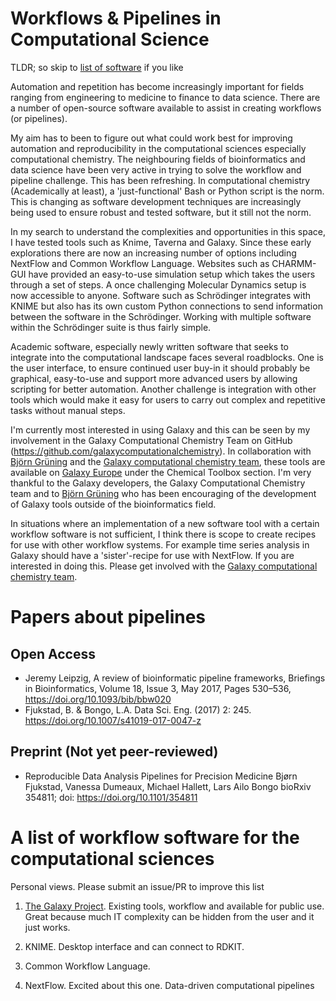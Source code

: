 # Workflows & Pipelines in Computational Science

TLDR; so skip to [list of software](#a-list-of-workflow-software-for-the-computational-sciences) if you like

Automation and repetition has become increasingly important for fields ranging from engineering to medicine to finance to data science.
There are a number of open-source software available to assist in creating workflows (or pipelines).

My aim has to been to figure out what could work best for improving automation and reproducibility in the computational sciences especially computational chemistry. The neighbouring fields of bioinformatics and data science have been very active in trying to solve the workflow and pipeline challenge. This has been refreshing. In computational chemistry (Academically at least), a 'just-functional' Bash or Python script is the norm. This is changing as software development techniques are increasingly being used to ensure robust and tested software, but it still not the norm.

In my search to understand the complexities and opportunities in this space, I have tested tools such as Knime, Taverna and Galaxy. Since these early explorations there are now an increasing number of options including NextFlow and Common Workflow Language. Websites such as CHARMM-GUI have provided an easy-to-use simulation setup which takes the users through a set of steps. A once challenging Molecular Dynamics setup is now accessible to anyone. Software such as Schrödinger integrates with KNIME but also has its own custom Python connections to send information between the software in the Schrödinger. Working with multiple software within the Schrödinger suite is thus fairly simple.

Academic software, especially newly written software that seeks to integrate into the computational landscape faces several roadblocks. One is the user interface, to ensure continued user buy-in it should probably be graphical, easy-to-use and support more advanced users by allowing scripting for better automation. Another challenge is integration with other tools which would make it easy for users to carry out complex and repetitive tasks without manual steps.

I'm currently most interested in using Galaxy and this can be seen by my involvement in the Galaxy Computational Chemistry Team on GitHub (https://github.com/galaxycomputationalchemistry). In collaboration with [Björn Grüning](https://github.com/bgruening) and the [Galaxy computational chemistry team](https://github.com/galaxycomputationalchemistry), these tools are available on [Galaxy Europe](https://cheminformatics.usegalaxy.eu/) under the Chemical Toolbox section.
I'm very thankful to the Galaxy developers, the Galaxy Computational Chemistry team and to [Björn Grüning](https://github.com/bgruening) who has been encouraging of the development of Galaxy tools outside of the bioinformatics field.

In situations where an implementation of a new software tool with a certain workflow software is not sufficient, I think there is scope to create recipes for use with other workflow systems. For example time series analysis in Galaxy should have a 'sister'-recipe for use with NextFlow. If you are interested in doing this. Please get involved with the [Galaxy computational chemistry team](https://github.com/galaxycomputationalchemistry).

# Papers about pipelines

## Open Access

* Jeremy Leipzig, A review of bioinformatic pipeline frameworks, Briefings in Bioinformatics, Volume 18, Issue 3, May 2017, Pages 530–536, https://doi.org/10.1093/bib/bbw020
* Fjukstad, B. & Bongo, L.A. Data Sci. Eng. (2017) 2: 245. https://doi.org/10.1007/s41019-017-0047-z

## Preprint (Not yet peer-reviewed)
* Reproducible Data Analysis Pipelines for Precision Medicine Bjørn Fjukstad, Vanessa Dumeaux, Michael Hallett, Lars Ailo Bongo bioRxiv 354811; doi: https://doi.org/10.1101/354811

# A list of workflow software for the computational sciences
Personal views. Please submit an issue/PR to improve this list

1. [The Galaxy Project](https://usegalaxy.org/). Existing tools, workflow and available for public use. Great because much IT complexity can be hidden from the user and it just works.

1. KNIME. Desktop interface and can connect to RDKIT.

1. Common Workflow Language.

1. NextFlow. Excited about this one. Data-driven computational pipelines
